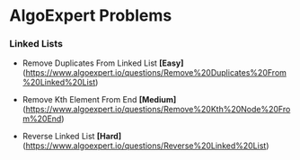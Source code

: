 # AlgoExpert Problems

### Linked Lists

* Remove Duplicates From Linked List **[Easy]** (https://www.algoexpert.io/questions/Remove%20Duplicates%20From%20Linked%20List)

* Remove Kth Element From End **[Medium]** (https://www.algoexpert.io/questions/Remove%20Kth%20Node%20From%20End)

* Reverse Linked List **[Hard]** (https://www.algoexpert.io/questions/Reverse%20Linked%20List)

